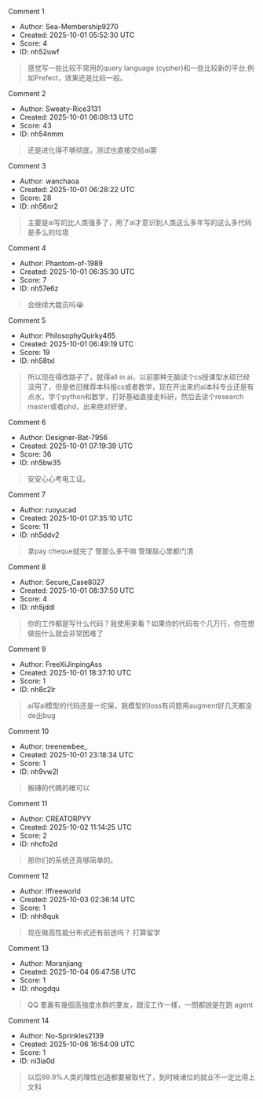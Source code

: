 Comment 1

- Author: Sea-Membership9270
- Created: 2025-10-01 05:52:30 UTC
- Score: 4
- ID: nh52uwf

> 感觉写一些比较不常用的query language (cypher)和一些比较新的平台,例如Prefect，效果还是比较一般。

Comment 2

- Author: Sweaty-Rice3131
- Created: 2025-10-01 06:09:13 UTC
- Score: 43
- ID: nh54nmm

> 还是进化得不够彻底，测试也直接交给ai罢

Comment 3

- Author: wanchaoa
- Created: 2025-10-01 06:28:22 UTC
- Score: 28
- ID: nh56nr2

> 主要是ai写的比人类强多了，用了ai才意识到人类这么多年写的这么多代码是多么的垃圾

Comment 4

- Author: Phantom-of-1989
- Created: 2025-10-01 06:35:30 UTC
- Score: 7
- ID: nh57e6z

> 会继续大裁员吗😭

Comment 5

- Author: PhilosophyQuirky465
- Created: 2025-10-01 06:49:19 UTC
- Score: 19
- ID: nh58txl

> 所以现在得改路子了，就得all in ai，以前那种无脑读个cs授课型水硕已经没用了，但是依旧推荐本科报cs或者数学，现在开出来的ai本科专业还是有点水，学个python和数学，打好基础直接走科研，然后去读个research master或者phd，出来绝对好使，

Comment 6

- Author: Designer-Bat-7956
- Created: 2025-10-01 07:19:39 UTC
- Score: 36
- ID: nh5bw35

> 安安心心考电工证。

Comment 7

- Author: ruoyucad
- Created: 2025-10-01 07:35:10 UTC
- Score: 11
- ID: nh5ddv2

> 拿pay cheque就完了 管那么多干嘛 管理层心里都门清

Comment 8

- Author: Secure_Case8027
- Created: 2025-10-01 08:37:50 UTC
- Score: 4
- ID: nh5jddl

> 你的工作都是写什么代码？我使用来看？如果你的代码有个几万行，你在想做些什么就会非常困难了

Comment 9

- Author: FreeXiJinpingAss
- Created: 2025-10-01 18:37:10 UTC
- Score: 1
- ID: nh8c2lr

> ai写ai模型的代码还是一坨屎，我模型的loss有问题用augment好几天都没de出bug

Comment 10

- Author: treenewbee_
- Created: 2025-10-01 23:18:34 UTC
- Score: 1
- ID: nh9vw2l

> 搬磚的代碼的確可以

Comment 11

- Author: CREATORPYY
- Created: 2025-10-02 11:14:25 UTC
- Score: 2
- ID: nhcfo2d

> 那你们的系统还真够简单的。

Comment 12

- Author: lffreeworld
- Created: 2025-10-03 02:36:14 UTC
- Score: 1
- ID: nhh8quk

> 现在做高性能分布式还有前途吗？ 打算留学

Comment 13

- Author: Moranjiang
- Created: 2025-10-04 06:47:58 UTC
- Score: 1
- ID: nhogdqu

> QQ 羣裏有幾個高強度水群的羣友，跟沒工作一樣，一問都說是在跑 agent

Comment 14

- Author: No-Sprinkles2139
- Created: 2025-10-06 16:54:09 UTC
- Score: 1
- ID: ni3ia0d

> 以后99.9%人类的理性创造都要被取代了，到时候诸位的就业不一定比得上文科

